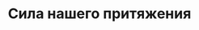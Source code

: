 ---
draft: false
slug: sila-nashego-pritiazheniia-f823ec1e
title: Сила нашего притяжения
type: books
params:
  book_title: Сила нашего притяжения
  tags:
    - LGBTQIA+
    - children's
    - contemporary
    - gay
    - queer
    - romance
    - young adult
    - YA
  cover: https://images-na.ssl-images-amazon.com/images/S/compressed.photo.goodreads.com/books/1643405670i/60232655.jpg
  isbn: '9781526619945'
  goodreads_link: https://www.goodreads.com/book/show/60232655
  authors:
    - Phil Stamper, Андрей Баннов, Фил Стэмпер
  publication_year: '2019'
  page_count: '352'
  short_book_description: Если ты – сын астронавта, всё может перевернуться с ног на голову с космической скоростью. Кэлу пришлось отказаться от своей мечты ради мечты отца и переехать с семьей в Хьюстон.
  russian_translation_status: exists
  languages:
    - Английский
    - Русский
  book_description: Если ты – сын астронавта, всё может перевернуться с ног на голову с космической скоростью. Кэлу пришлось отказаться от своей мечты ради мечты отца и переехать с семьей в Хьюстон. Вся страна жаждет узнать что-нибудь о новых астронавтах, и Кэл невольно становится участником реалити-шоу. А потом он встречает Леона и обретает опору под ногами – даже если это всего лишь гравитация.
  russian_audioversion: false
---